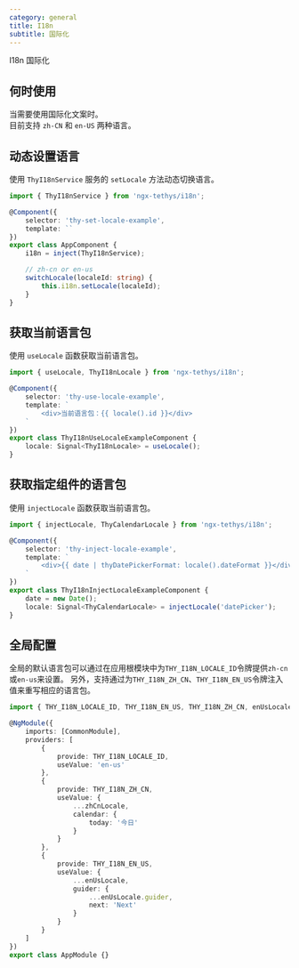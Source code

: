 ```yaml
---
category: general
title: I18n
subtitle: 国际化
---
```


<alert>I18n 国际化</alert>

## 何时使用
当需要使用国际化文案时。<br/>
目前支持 `zh-CN` 和 `en-US` 两种语言。



## 动态设置语言
使用 `ThyI18nService` 服务的 `setLocale` 方法动态切换语言。
```ts
import { ThyI18nService } from 'ngx-tethys/i18n';

@Component({
    selector: 'thy-set-locale-example',
    template: ``
})
export class AppComponent {
    i18n = inject(ThyI18nService);

    // zh-cn or en-us
    switchLocale(localeId: string) {
        this.i18n.setLocale(localeId);
    }
}

```

## 获取当前语言包
使用 `useLocale` 函数获取当前语言包。
```ts
import { useLocale, ThyI18nLocale } from 'ngx-tethys/i18n';

@Component({
    selector: 'thy-use-locale-example',
    template: `
        <div>当前语言包：{{ locale().id }}</div>
    `
})
export class ThyI18nUseLocaleExampleComponent {
    locale: Signal<ThyI18nLocale> = useLocale();
}
```


## 获取指定组件的语言包
使用 `injectLocale` 函数获取当前语言包。
```ts
import { injectLocale, ThyCalendarLocale } from 'ngx-tethys/i18n';

@Component({
    selector: 'thy-inject-locale-example',
    template: `
        <div>{{ date | thyDatePickerFormat: locale().dateFormat }}</div>
    `
})
export class ThyI18nInjectLocaleExampleComponent {
    date = new Date();
    locale: Signal<ThyCalendarLocale> = injectLocale('datePicker');
}
```


## 全局配置
全局的默认语言包可以通过在应用根模块中为`THY_I18N_LOCALE_ID`令牌提供`zh-cn`或`en-us`来设置。
另外，支持通过为`THY_I18N_ZH_CN`、`THY_I18N_EN_US`令牌注入值来重写相应的语言包。
```ts
import { THY_I18N_LOCALE_ID, THY_I18N_EN_US, THY_I18N_ZH_CN, enUsLocale, zhCnLocale } from 'ngx-tethys/i18n';

@NgModule({
    imports: [CommonModule],
    providers: [
        {
            provide: THY_I18N_LOCALE_ID,
            useValue: 'en-us'
        },
        {
            provide: THY_I18N_ZH_CN,
            useValue: {
                ...zhCnLocale,
                calendar: {
                    today: '今日'
                }
            }
        },
        {
            provide: THY_I18N_EN_US,
            useValue: {
                ...enUsLocale,
                guider: {
                    ...enUsLocale.guider,
                    next: 'Next'
                }
            }
        }
    ]
})
export class AppModule {}
```



